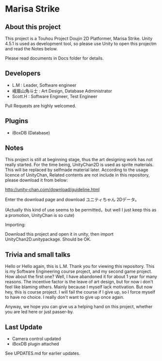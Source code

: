 Marisa Strike
============

## About this project
This project is a Touhou Project Doujin 2D Platformer, Marisa Strike. Unity 4.5.1 is used as development tool, so please use Unity to open this projectm and read the Notes below.

Please read documents in Docs folder for details.

## Developers
* L.M : Leader, Software engineer
* 峨眉山角斗士 : Art Design, Database Administrator
* Scott.H : Software Engineer, Test Engineer

Pull Requests are highly welcomed.

## Plugins
* iBoxDB (Database)

## Notes
This project is still at beginning stage, thus the art designing work has not really started. For the time being, UnityChan2D is used as sprite materials. This will be replaced by selfmade material later. According to the usage licence of UnityChan, Related contents are not include in this repository, please download it from below:

http://unity-chan.com/download/guideline.html

Enter the download page and download ユニティちゃん 2Dデータ。

(Actually this kind of use seems to be permitted，but well I just keep this as a promotion, UnityChan is so cute)

Importing:

Download this project and open it in unity, then import UnityChan2D.unitypackage. Should be OK.

## Trivia and small talks
Hello or Hello again, this is L.M. Thank you for viewing this repository.
This is my Software Engineering course project, and my second game project. How about the first one? Well, I have abandoned it for about 1 year for many reasons. The incentive factor is the leave of art design, but for now i don't feel like blaming others. Mainly because I myself lack motivation. But now hey, this is course project. I will fail the course if I give up, so I force myself to have no choice. I really don't want to give up once again.

Anyway, we hope you can give us a helping hand on this project, whether you are led here or just passer-by.

## Last Update
* Camera control updated
* iBoxDB plugin attached

See UPDATES.md for earlier updates.
